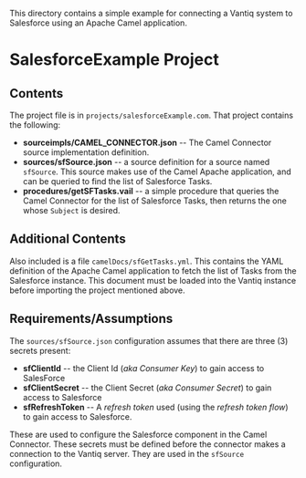 This directory contains a simple example for connecting a Vantiq system to Salesforce using an Apache Camel application.

# SalesforceExample Project

## Contents

The project file is in `projects/salesforceExample.com`.  That project contains the following:

* **sourceimpls/CAMEL_CONNECTOR.json** -- The Camel Connector source implementation definition.
* **sources/sfSource.json** -- a source definition for a source named `sfSource`.  This source makes use of the Camel Apache application, and can be queried to find the list of Salesforce Tasks.
* **procedures/getSFTasks.vail** -- a simple procedure that queries the Camel Connector for the list of Salesforce Tasks, then returns the one whose `Subject` is desired.

## Additional Contents

Also included is a file `camelDocs/sfGetTasks.yml`.
This contains the YAML definition of the Apache Camel application to fetch the list of Tasks from the Salesforce instance.
This document must be loaded into the Vantiq instance before importing the project mentioned above.

## Requirements/Assumptions

The `sources/sfSource.json` configuration assumes that there are three (3) secrets present:

* **sfClientId** -- the Client Id (_aka_ _Consumer Key_) to gain access to SalesForce
* **sfClientSecret** -- the Client Secret (_aka_ _Consumer Secret_) to gain access to Salesforce
* **sfRefreshToken** -- A _refresh token_ used (using the _refresh token flow_) to gain access to Salesforce.

These are used to configure the Salesforce component in the Camel Connector.
These secrets must be defined before the connector makes a connection to the Vantiq server.
They are used in the `sfSource` configuration.
